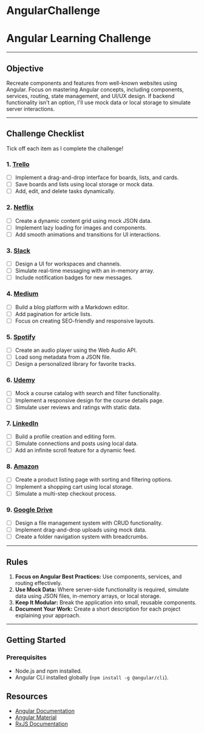 # AngularChallenge

# Angular Learning Challenge
---

## **Objective**
Recreate components and features from well-known websites using Angular. Focus on mastering Angular concepts, including components, services, routing, state management, and UI/UX design. If backend functionality isn't an option, I'll use mock data or local storage to simulate server interactions.

---

## **Challenge Checklist**

Tick off each item as I complete the challenge!

### **1. [Trello](https://trello.com)**
- [ ] Implement a drag-and-drop interface for boards, lists, and cards.
- [ ] Save boards and lists using local storage or mock data.
- [ ] Add, edit, and delete tasks dynamically.

### **2. [Netflix](https://www.netflix.com)**
- [ ] Create a dynamic content grid using mock JSON data.
- [ ] Implement lazy loading for images and components.
- [ ] Add smooth animations and transitions for UI interactions.

### **3. [Slack](https://slack.com)**
- [ ] Design a UI for workspaces and channels.
- [ ] Simulate real-time messaging with an in-memory array.
- [ ] Include notification badges for new messages.

### **4. [Medium](https://medium.com)**
- [ ] Build a blog platform with a Markdown editor.
- [ ] Add pagination for article lists.
- [ ] Focus on creating SEO-friendly and responsive layouts.

### **5. [Spotify](https://www.spotify.com)**
- [ ] Create an audio player using the Web Audio API.
- [ ] Load song metadata from a JSON file.
- [ ] Design a personalized library for favorite tracks.

### **6. [Udemy](https://www.udemy.com)**
- [ ] Mock a course catalog with search and filter functionality.
- [ ] Implement a responsive design for the course details page.
- [ ] Simulate user reviews and ratings with static data.

### **7. [LinkedIn](https://www.linkedin.com)**
- [ ] Build a profile creation and editing form.
- [ ] Simulate connections and posts using local data.
- [ ] Add an infinite scroll feature for a dynamic feed.

### **8. [Amazon](https://www.amazon.com)**
- [ ] Create a product listing page with sorting and filtering options.
- [ ] Implement a shopping cart using local storage.
- [ ] Simulate a multi-step checkout process.

### **9. [Google Drive](https://www.google.com/drive/)**
- [ ] Design a file management system with CRUD functionality.
- [ ] Implement drag-and-drop uploads using mock data.
- [ ] Create a folder navigation system with breadcrumbs.

---

## **Rules**
1. **Focus on Angular Best Practices:** Use components, services, and routing effectively.
2. **Use Mock Data:** Where server-side functionality is required, simulate data using JSON files, in-memory arrays, or local storage.
3. **Keep It Modular:** Break the application into small, reusable components.
4. **Document Your Work:** Create a short description for each project explaining your approach.

---

## **Getting Started**

### **Prerequisites**
- Node.js and npm installed.
- Angular CLI installed globally (`npm install -g @angular/cli`).

## **Resources**
- [Angular Documentation](https://angular.io/docs)
- [Angular Material](https://material.angular.io/)
- [RxJS Documentation](https://rxjs.dev/)




